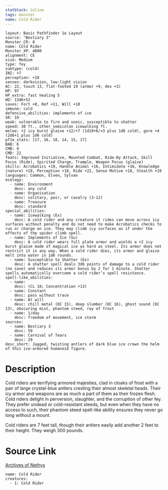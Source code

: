 ```yaml
---
statblock: inline
tags: monster
name: Cold Rider
---
```

```statblock
layout: Basic Pathfinder 1e Layout
source: "Bestiary 3"
Monster_CR: 8
name: Cold Rider
Monster_XP: 4800
alignment: CE
size: Medium
type: fey
subtype: (cold)
INI: +7
perception: +18
senses: darkvision, low-light vision
AC: 22, touch 13, flat-footed 19 (armor +9, dex +3)
HP: 97
HP_extra: fast healing 5
HD: 13d6+52
saves: Fort +8, Ref +11, Will +10
immune: cold
defensive_abilities: implements of ice
SR: 19
weak: vulnerable to fire and sonic, susceptible to shatter
speed: 30 ft., other_semicolon icewalking ft.
melee: +2 icy burst glaive +12/+7 (1d10+6/×3 plus 1d6 cold), gore +4 (2d6+1 plus 1d6 cold)
pf1e_stats: [17, 16, 18, 14, 15, 17]
BAB: 6
CMB: 9
CMD: 22
feats: Improved Initiative, Mounted Combat, Ride-By Attack, Skill Focus (Ride), Spirited Charge, Trample, Weapon Focus (glaive)
skills: Acrobatics +19, Handle Animal +16, Intimidate +16, Knowledge (nature) +18, Perception +18, Ride +22, Sense Motive +18, Stealth +19
languages: Common, Elven, Sylvan
ecology:
  - name: Environment
    desc: any cold
  - name: Organisation
    desc: solitary, pair, or cavalry (3-12)
  - name: Treasure
    desc: standard
special_abilities:
  - name: Icewalking (Ex)
    desc: A cold rider and any creature it rides can move across icy surfaces without penalty and do not need to make Acrobatics checks to run or charge on ice. They may climb icy surfaces as if under the effects of the spider climb spell.
  - name: Implements of Ice (Su)
    desc: A cold rider wears full plate armor and wields a +2 icy burst glaive made of magical ice as hard as steel. Its armor does not restrict it in any way. When a cold rider dies, its armor and glaive melt into water in 1d6 rounds.
  - name: Susceptible to Shatter (Ex)
    desc: A shatter spell deals 3d6 points of damage to a cold rider (no save) and reduces its armor bonus by 2 for 1 minute. Shatter spells automatically overcome a cold rider’s spell resistance.
spell-like_abilities:
  - name:
    desc: (CL 10; Concentration +13)
  - name: Constant
    desc: pass without trace
  - name: At will
    desc: chill metal (DC 15), deep slumber (DC 16), ghost sound (DC 13), obscuring mist, phantom steed, ray of frost
  - name: 1/day
    desc: freedom of movement, ice storm
sources:
  - name: Bestiary 3
    desc: 59
  - name: Carnival of Tears
    desc: 29
desc_short: Jagged, twisting antlers of dark blue ice crown the helm of this ice-armored humanoid figure.
```
# Description
Cold riders are terrifying armored majesties, clad in cloaks of frost with a pair of large crystal-blue antlers cresting their almost skeletal heads. Their icy armor and weapons are as much a part of them as their frozen flesh. Cold riders delight in perversion, slaughter, and the corruption of other fey. They prefer undead or cold-resistant steeds, but even when they have no access to such, their phantom steed spell-like ability ensures they never go long without a mount.

Cold riders are 7 feet tall, though their antlers easily add another 2 feet to their height. They weigh 300 pounds.
# Source Link
[Archives of Nethys](https://aonprd.com/MonsterDisplay.aspx?ItemName=Cold%20Rider)
```encounter-table
name: Cold Rider
creatures:
  - 1: Cold Rider
```
